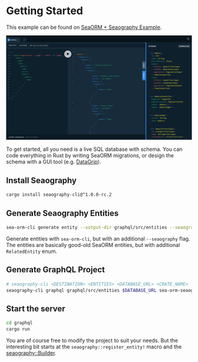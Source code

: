 # Getting Started

This example can be found on [SeaORM + Seaography Example](https://github.com/SeaQL/sea-orm/tree/master/examples/seaography_example).

![](https://raw.githubusercontent.com/SeaQL/sea-orm/master/examples/seaography_example/Seaography%20example.png)

To get started, all you need is a live SQL database with schema. You can code everything in Rust by writing SeaORM migrations, or design the schema with a GUI tool (e.g. [DataGrip](https://www.jetbrains.com/datagrip/)).

## Install Seaography

```bash
cargo install seaography-cli@^1.0.0-rc.2
```

## Generate Seaography Entities

```bash
sea-orm-cli generate entity --output-dir graphql/src/entities --seaography
```

Generate entities with `sea-orm-cli`, but with an additional `--seaography` flag. The entities are basically good-old SeaORM entities, but with additional `RelatedEntity` enum.

## Generate GraphQL Project

```bash
# seaography-cli <DESTINATION> <ENTITIES> <DATABASE_URL> <CRATE_NAME>
seaography-cli graphql graphql/src/entities $DATABASE_URL sea-orm-seaography-example
```

## Start the server

```bash
cd graphql
cargo run
```

You are of course free to modify the project to suit your needs. But the interesting bit starts at the `seaography::register_entity!` macro and the [seaography::Builder](https://docs.rs/seaography/1.0.0-rc.2/seaography/builder/struct.Builder.html).